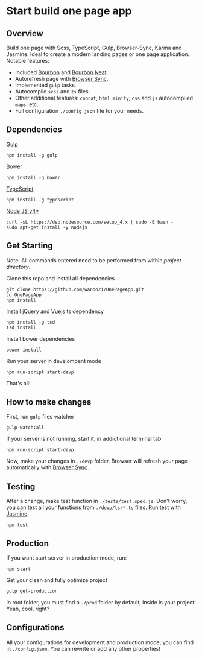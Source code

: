 # Start build one page app
## Overview
Build one page with Scss, TypeScript, Gulp, Browser-Sync, Karma and Jasmine. Ideal to create a modern landing pages or one page application.  Notable features:
+ Included [Bourbon](http://bourbon.io/) and [Bourbon Neat](http://neat.bourbon.io/).
+ Autorefresh page with [Browser Sync](https://www.browsersync.io/).
+ Implemented `gulp` tasks.
+ Autocompile `scss` and `ts` files.
+ Other additional features: `concat`, `html minify`, `css` and `js` autocompiled `maps`, etc.
+ Full configuration `./config.json` file for your needs.

## Dependencies
[Gulp](http://gulpjs.com/)
```shell
npm install -g gulp
```
[Bower](http://gulpjs.com/)
```shell
npm install -g bower
```
[TypeScript](http://www.typescriptlang.org/)
```shell
npm install -g typescript
```
[Node JS v4+](https://nodejs.org/en/)
```
curl -sL https://deb.nodesource.com/setup_4.x | sudo -E bash -
sudo apt-get install -y nodejs
```

## Get Starting
Note: All commands entered need to be performed from within *project directory*.

Clone this repo and install all dependencies

```shell
git clone https://github.com/wanoo21/OnePageApp.git
cd OnePageApp
npm install
```
Install jQuery and Vuejs ts dependency
```shell
npm install -g tsd
tsd install
```
Install bower dependencies
```
bower install
```

Run your server in develompent mode
```shell
npm run-script start-devp
```
That's all!

## How to make changes
First, run `gulp` files watcher
```shell
gulp watch:all
```
If your server is not running, start it, in addiotional terminal tab
```shell
npm run-script start-devp
```
Now, make your changes in `./devp` folder.
Browser will refresh your page automatically with [Browser Sync](https://www.browsersync.io/).

## Testing
After a change, make test function in `./tests/test.spec.js`. Don't worry, you can test all your functions from `./devp/ts/*.ts` files.
Run test with [Jasmine](http://jasmine.github.io/)
```shell
npm test
```

## Production
If you want start server in production mode, run:
```shell
npm start
```
Get your clean and fully optimize project
```shell
gulp get-production
```
In root folder, you must find a `./prod` folder by default, inside is your project! Yeah, cool, right?

## Configurations
All your configurations for development and production mode, you can find in `./config.json`.
You can rewrite or add any other properties!
